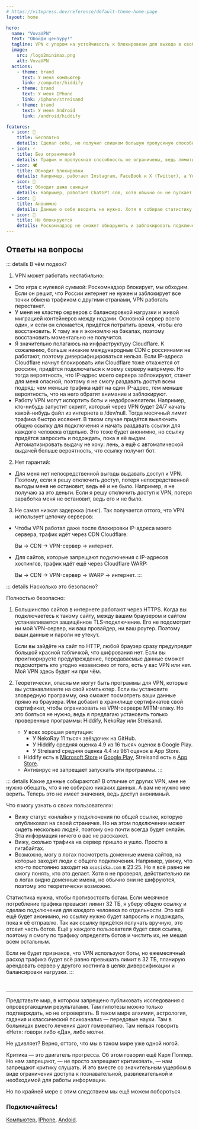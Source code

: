 ```yaml
---
# https://vitepress.dev/reference/default-theme-home-page
layout: home

hero:
  name: "VovaVPN"
  text: "Обойди цензуру!"
  tagline: VPN с упором на устойчивость к блокировкам для выхода в свободный интернет
  image:
    src: /logo2minimax.png
    alt: VovaVPN
  actions:
    - theme: brand
      text: У меня компьютер
      link: /computer/hiddify
    - theme: brand
      text: У меня IPhone
      link: /iphone/streisand
    - theme: brand
      text: У меня Android
      link: /android/hiddify

features:
  - icon: 💸
    title: Бесплатно
    details: Сделал себе, но получил слишком большую пропускную способность и запас трафика на сервере. Чтобы добро не пропадало, делюсь с друзьями.
  - icon: ⚡
    title: Без ограничений
    details: Трафик и пропускная способность не ограничены, ведь лимиты на сервере слишком большие.
  - icon: 🕊
    title: Обходит блокировки
    details: Например, работает Instagram, FaceBook и X (Twitter), а YouTube больше не зависает.
  - icon: 🚀
    title: Обходит даже санкции
    details: Например, работает ChatGPT.com, хотя обычно он не пускает россиян и блокирует подключения через другие VPN.
  - icon: 🦄
    title: Анонимно
    details: Данные о себе вводить не нужно. Хотя я собираю статистику, но не понимаю, кому она принадлежит.
  - icon: 🤡
    title: Не блокируется
    details: Роскомнадзор не сможет обнаружить и заблокировать подключение, ведь VPN использует цепочку серверов и недетектируемые протоколы.
---
```


## Ответы на вопросы

::: details В чём подвох?
1. VPN может работать нестабильно:

- Это игра с нулевой суммой: Роскомнадзор блокирует, мы обходим. Если он решит, что России интернет не нужен и заблокирует все точки обмена трафиком с другими странами, VPN работать перестанет.
- У меня не кластер серверов с балансировкой нагрузки и живой миграцией контейнеров между нодами. Основной сервер всего один, и если он сломается, придётся потратить время, чтобы его восстановить. К тому же я экономлю на бэкапах, поэтому восстановить моментально не получится.
- Я значительно полагаюсь на инфраструктуру Cloudflare. К сожалению, больше никакие международные CDN с россиянами не работают, поэтому диверсифицироваться нельзя. Если IP-адреса Cloudflare начнут блокировать или Cloudflare тоже откажется от россиян, придётся подключаться к моему серверу напрямую. Но тогда вероятность, что IP-адрес моего сервера заблокируют, станет для меня опасной, поэтому я не смогу раздавать доступ всем подряд: чем меньше трафика идёт на один IP-адрес, тем меньше вероятность, что на него обратят внимание и заблокируют.
- Работу VPN могут испортить боты и недоброжелатели. Например, кто-нибудь запустит скрипт, который через VPN будет 24/7 качать какой-нибудь файл из интернета в /dev/null. Тогда месячный лимит трафика быстро иссякнет. В таком случае придётся выключить общую ссылку для подключения и начать раздавать ссылки для каждого человека отдельно. Это тоже будет анонимно, но ссылку придётся запросить и подождать, пока я её выдам. Автоматизировать выдачу не хочу: лень, а ещё с автоматической выдачей больше вероятность, что ссылку получит бот.

2. Нет гарантий:

- Для меня нет непосредственной выгоды выдавать доступ к VPN. Поэтому, если я решу отключить доступ, потеря непосредственной выгоды меня не остановит, ведь её и не было. Например, я не получаю за это деньги. Если я решу отключить доступ к VPN, потеря заработка меня не остановит, ведь его и не было.

3. Не самая низкая задержка (пинг). Так получается оттого, что VPN использует цепочку серверов:

- Чтобы VPN работал даже после блокировки IP-адреса моего сервера, трафик идёт через CDN Cloudflare:

    Вы -> CDN -> VPN-сервер -> интернет.

- Для сайтов, которые запрещают подключения с IP-адресов хостингов, трафик идёт ещё через Cloudflare WARP:

    Вы -> CDN -> VPN-сервер -> WARP -> интернет.
:::

::: details Насколько это безопасно?

Полностью безопасно:

1. Большинство сайтов в интернете работают через HTTPS. Когда вы подключаетесь к такому сайту, между вашим браузером и сайтом устанавливается защищённое TLS-подключение. Его не подсмотрит ни мой VPN-сервер, ни ваш провайдер, ни ваш роутер. Поэтому ваши данные и пароли не утекут.

    Если вы зайдёте на сайт по HTTP, любой браузер сразу предупредит большой красной табличкой, что шифрования нет. Если вы проигнорируете предупреждение, передаваемые данные сможет подсмотреть кто угодно независимо от того, есть у вас VPN или нет. Мой VPN здесь будет ни при чём.

2. Теоретически, опасными могут быть программы для VPN, которые вы устанавливаете на свой компьютер. Если вы установите зловредную программу, она сможет посмотреть ваши данные прямо из браузера. Или добавит в хранилище сертификатов свой сертификат, чтобы огранизовать на VPN-сервере MITM-атаку. Но это бояться не нужно, ведь я предлагаю установить только проверенные программы: Hiddify, NekoRay или Streisand.

    - У всех хорошая репутация:
      - У NekoRay 11 тысяч звёздочек на GitHub.
      - У Hiddify средняя оценка 4.9 из 16 тысяч оценок в Google Play.
      - У Streisand средняя оценка 4.4 из 961 оценок в App Store. 
    - Hiddify есть в [Microsoft Store](https://apps.microsoft.com/detail/9pdfnl3qv2s5) и [Google Play](https://play.google.com/store/apps/details?id=app.hiddify.com), Streisand есть в [App Store](https://apps.apple.com/us/app/streisand/id6450534064).
    - Антивирус не запрещает запускать эти программы.
:::

::: details Какие данные собираются?
В отличие от других VPN, мне не нужно обещать, что я не собираю никаких данных. А вам не нужно мне верить. Теперь это не имеет значения, ведь доступ анонимный.

Что я могу узнать о своих пользователях:

- Вижу статус «онлайн» у подключения по общей ссылке, которую опубликовал на своей страничке. Но на этом подключении может сидеть несколько людей, поэтому оно почти всегда будет онлайн. Эта информация ничего о вас не расскажет.
- Вижу, сколько трафика на сервер пришло и ушло. Просто в гигабайтах.
- Возможно, могу в логах посмотреть доменные имена сайтов, на которые заходят люди с общего подключения. Например, увижу, что кто-то постоянно заходит на `xsosiska.com` в 23:25. Но я всё равно не смогу понять, кто это делает. Хотя я не проверял, действительно ли в логах видно доменные имена, но обычно они не шифруются, поэтому это теоретически возможно.

Статистика нужна, чтобы противостоять ботам. Если месячное потребление трафика превысит лимит 32 ТБ, я уберу общую ссылку и сделаю подключения для каждого человека по отдельности. Это всё ещё будет анонимно, но ссылку нужно будет запросить и подождать, пока я её отправлю. Так как ссылку придётся получать вручную, это отсеит часть ботов. Ещё у каждого пользователя будет своя ссылка, поэтому я смогу по трафику определять ботов и чистить их, не мешая всем остальным.

Если не будет признаков, что VPN используют боты, но ежемесячный расход трафика будет всё равно превышать лимит в 32 ТБ, планирую арендовать сервер у другого хостинга в целях диверсификации и балансировки нагрузки.
:::

<br>

***

Представьте мир, в котором запрещено публиковать исследования с опровергающими результатами. Там гипотезы можно только подтверждать, но не опровергать. В таком мире алхимия, астрология, гадания и классический психоанализ — передовые науки. Там в больницах вместо лечения дают гомеопатию. Там нельзя говорить «Нет»: говори либо «Да», либо молчи.

Не удивляет? Верно, оттого, что мы в таком мире уже одной ногой.

Критика — это двигатель прогресса. Об этом говорил ещё Карл Поппер. Но нам запрещают, — не просто запрещают критиковать, — нам запрещают критику слушать. И это вместе со значительным ущербом в виде ограничения доступа к познавательной, развлекательной и необходимой для работы информации.

Но по крайней мере с этим следствием мы ещё можем побороться.

### Подключайтесь!

[Компьютер](/computer/hiddify), [IPhone](/iphone/streisand), [Andoid](/android/hiddify).